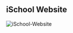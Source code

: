 ## iSchool Website
![iSchool-Website](https://github.com/user-attachments/assets/aa9242b2-b7c1-46b1-b809-8f35c8b9feb1)
